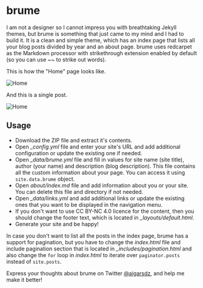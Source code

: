 # brume

I am not a designer so I cannot impress you with breathtaking Jekyll themes, but brume is something that just came to my mind and I had to build it. It is a clean and simple theme, which has an index page that lists all your blog posts divided by year and an about page. brume uses redcarpet as the Markdown processor with strikethrough extension enabled by default (so you can use ~~ to strike out words).

This is how the "Home" page looks like.

![Home](https://dl.dropboxusercontent.com/u/9924988/Screen%20Shot%202014-02-08%20at%2016.34.04.png)

And this is a single post.

![Home](https://dl.dropboxusercontent.com/u/9924988/Screenshot%202014-02-08%2016.36.06.png)

## Usage

- Download the ZIP file and extract it's contents.
- Open *_config.yml* file and enter your site's URL and add additional configuration or update the existing one if needed.
- Open *_data/brume.yml* file and fill in values for site name (site title), author (your name) and description (blog description). This file contains all the custom information about your page. You can access it using `site.data.brume` object.
- Open *about/index.md* file and add information about you or your site. You can delete this file and directory if not needed.
- Open *_data/links.yml* and add additional links or update the existing ones that you want to be displayed in the navigation menu.
- If you don't want to use CC BY-NC 4.0 licence for the content, then you should change the footer text, which is located in *_layouts/default.html*.
- Generate your site and be happy!

In case you don't want to list all the posts in the index page, brume has a support for pagination, but you have to change the *index.html* file and include pagination section that is located in *_includes/pagination.html* and also change the `for` loop in *index.html* to iterate over `paginator.posts` instead of `site.posts`.

Express your thoughts about brume on Twitter [@aigarsdz](http://twitter.com/aigarsdz), and help me make it better!